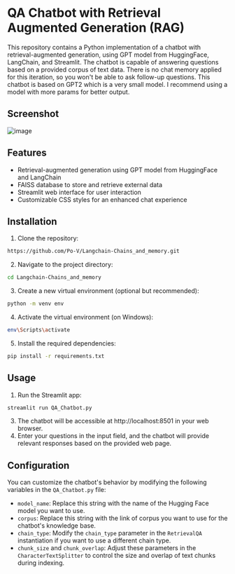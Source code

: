 # QA Chatbot with Retrieval Augmented Generation (RAG)

This repository contains a Python implementation of a chatbot with retrieval-augmented generation, using GPT model from HuggingFace, LangChain, and Streamlit. 
The chatbot is capable of answering questions based on a provided corpus of text data. There is no chat memory applied for this iteration, so you won't be able to ask follow-up questions. 
This chatbot is based on GPT2 which is a very small model. I recommend using a model with more params for better output.

## Screenshot
![image](https://github.com/Po-V/Langchain-Chains_and_memory/assets/33340822/277f7eea-dcb8-4486-84ee-a60adaca453a)



## Features

- Retrieval-augmented generation using GPT model from HuggingFace and LangChain
- FAISS database to store and retrieve external data
- Streamlit web interface for user interaction
- Customizable CSS styles for an enhanced chat experience

## Installation

1. Clone the repository:

```bash
https://github.com/Po-V/Langchain-Chains_and_memory.git
```

2. Navigate to the project directory:

```bash
cd Langchain-Chains_and_memory
```

3. Create a new virtual environment (optional but recommended):

```bash
python -m venv env
```

4. Activate the virtual environment (on Windows):

```bash
env\Scripts\activate
```

5. Install the required dependencies:

```bash
pip install -r requirements.txt
```

## Usage

1. Run the Streamlit app:
```bash
streamlit run QA_Chatbot.py
```
3. The chatbot will be accessible at http://localhost:8501 in your web browser.
4. Enter your questions in the input field, and the chatbot will provide relevant responses based on the provided web page.

## Configuration

You can customize the chatbot's behavior by modifying the following variables in the `QA_Chatbot.py` file:

- `model_name`: Replace this string with the name of the Hugging Face model you want to use.
- `corpus`: Replace this string with the link of corpus you want to use for the chatbot's knowledge base.
- `chain_type`: Modify the `chain_type` parameter in the `RetrievalQA` instantiation if you want to use a different chain type.
- `chunk_size` and `chunk_overlap`: Adjust these parameters in the `CharacterTextSplitter` to control the size and overlap of text chunks during indexing.


